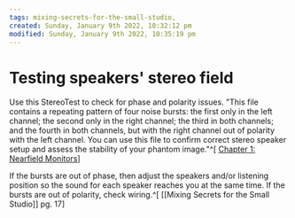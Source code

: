```yaml
---
tags: mixing-secrets-for-the-small-studio, 
created: Sunday, January 9th 2022, 10:32:12 pm
modified: Sunday, January 9th 2022, 10:35:19 pm
---
```


# Testing speakers' stereo field
Use this StereoTest to check for phase and polarity issues. "This file contains a repeating pattern of four noise bursts: the first only in the left channel; the second only in the right channel; the third in both channels; and the fourth in both channels, but with the right channel out of polarity with the left channel. You can use this file to confirm correct stereo speaker setup and assess the stability of your phantom image."^[ [Chapter 1: Nearfield Monitors](https://cambridge-mt.com/ms/ch1/)]

If the bursts are out of phase, then adjust the speakers and/or listening position so the sound for each speaker reaches you at the same time. If the bursts are out of polarity, check wiring.^[ [[Mixing Secrets for the Small Studio]] pg. 17]